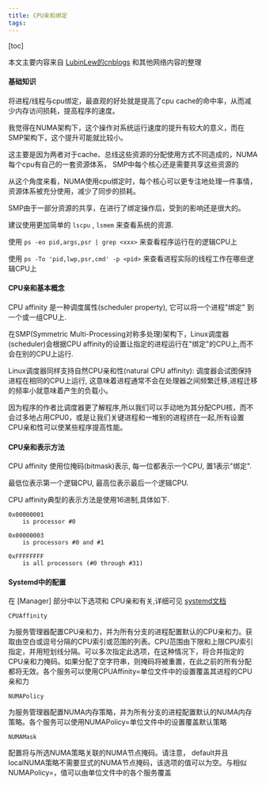 ```yaml
---
title: CPU亲和绑定
tags: 
---
```


[toc]

本文主要内容来自 [LubinLew的cnblogs](https://www.cnblogs.com/LubinLew/p/cpu_affinity.html) 和其他网络内容的整理

#### 基础知识

将进程/线程与cpu绑定，最直观的好处就是提高了cpu cache的命中率，从而减少内存访问损耗，提高程序的速度。

我觉得在NUMA架构下，这个操作对系统运行速度的提升有较大的意义，而在SMP架构下，这个提升可能就比较小。

这主要是因为两者对于cache、总线这些资源的分配使用方式不同造成的，NUMA每个cpu有自己的一套资源体系， SMP中每个核心还是需要共享这些资源的

从这个角度来看，NUMA使用cpu绑定时，每个核心可以更专注地处理一件事情，资源体系被充分使用，减少了同步的损耗。

SMP由于一部分资源的共享，在进行了绑定操作后，受到的影响还是很大的。

建议使用更加简单的 `lscpu` , `lsmem` 来查看系统的资源.

使用 `ps -eo pid,args,psr | grep <xxx>` 来查看程序运行在的逻辑CPU上

使用 `ps -To 'pid,lwp,psr,cmd' -p <pid>` 来查看进程实际的线程工作在哪些逻辑CPU上

#### CPU亲和基本概念

CPU affinity 是一种调度属性(scheduler property), 它可以将一个进程"绑定" 到一个或一组CPU上.

在SMP(Symmetric Multi-Processing对称多处理)架构下，Linux调度器(scheduler)会根据CPU affinity的设置让指定的进程运行在"绑定"的CPU上,而不会在别的CPU上运行. 

Linux调度器同样支持自然CPU亲和性(natural CPU affinity): 调度器会试图保持进程在相同的CPU上运行, 这意味着进程通常不会在处理器之间频繁迁移,进程迁移的频率小就意味着产生的负载小。

因为程序的作者比调度器更了解程序,所以我们可以手动地为其分配CPU核，而不会过多地占用CPU0，或是让我们关键进程和一堆别的进程挤在一起,所有设置CPU亲和性可以使某些程序提高性能。

#### CPU亲和表示方法

CPU affinity 使用位掩码(bitmask)表示, 每一位都表示一个CPU, 置1表示"绑定".

最低位表示第一个逻辑CPU, 最高位表示最后一个逻辑CPU.

CPU affinity典型的表示方法是使用16进制,具体如下.

```
0x00000001
    is processor #0

0x00000003
    is processors #0 and #1

0xFFFFFFFF
    is all processors (#0 through #31)
```

#### Systemd中的配置

在 \[Manager] 部分中以下选项和 CPU亲和有关,详细可见 [systemd文档](https://www.freedesktop.org/software/systemd/man/systemd-system.conf.html)

`CPUAffinity`

为服务管理器配置CPU亲和力，并为所有分支的进程配置默认的CPU亲和力。获取由空白或逗号分隔的CPU索引或范围的列表。CPU范围由下限和上限CPU索引指定，并用短划线分隔。可以多次指定此选项，在这种情况下，将合并指定的CPU亲和力掩码。如果分配了空字符串，则掩码将被重置，在此之前的所有分配都将无效。各个服务可以使用CPUAffinity=单位文件中的设置覆盖其进程的CPU亲和力

`NUMAPolicy`

为服务管理器配置NUMA内存策略，并为所有分支的进程配置默认的NUMA内存策略。各个服务可以使用NUMAPolicy=单位文件中的设置覆盖默认策略

`NUMAMask`

配置将与所选NUMA策略关联的NUMA节点掩码。请注意， default并且localNUMA策略不需要显式的NUMA节点掩码，该选项的值可以为空。与相似NUMAPolicy=，值可以由单位文件中的各个服务覆盖